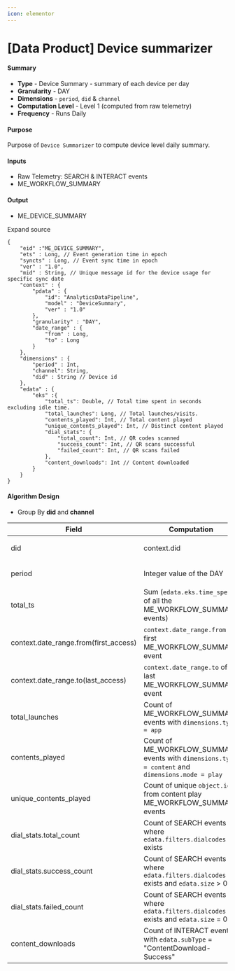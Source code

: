 ```yaml
---
icon: elementor
---
```


# \[Data Product] Device summarizer

#### Summary <a href="#id-dataproduct-devicesummarizer-summary" id="id-dataproduct-devicesummarizer-summary"></a>

* **Type** - Device Summary - summary of each device per day
* **Granularity** - DAY
* **Dimensions** - `period`, `did` & `channel`
* **Computation Level** - Level 1 (computed from raw telemetry)
* **Frequency** - Runs Daily

#### Purpose <a href="#id-dataproduct-devicesummarizer-purpose" id="id-dataproduct-devicesummarizer-purpose"></a>

Purpose of `Device Summarizer` to compute device level daily summary.

#### Inputs <a href="#id-dataproduct-devicesummarizer-inputs" id="id-dataproduct-devicesummarizer-inputs"></a>

* Raw Telemetry: SEARCH & INTERACT events
* ME\_WORKFLOW\_SUMMARY

#### Output <a href="#id-dataproduct-devicesummarizer-output" id="id-dataproduct-devicesummarizer-output"></a>

* ME\_DEVICE\_SUMMARY

&#x20;Expand source

```
{
    "eid" :"ME_DEVICE_SUMMARY",
    "ets" : Long, // Event generation time in epoch
    "syncts" : Long, // Event sync time in epoch
    "ver" : "1.0",
    "mid" : String, // Unique message id for the device usage for specific sync date
    "context" : {
        "pdata" : {
            "id": "AnalyticsDataPipeline",
            "model" : "DeviceSummary",
            "ver" : "1.0"
        },
        "granularity" : "DAY",
        "date_range" : {
            "from" : Long,
            "to" : Long
        }
    },
    "dimensions" : {
        "period" : Int,
        "channel": String,
        "did" : String // Device id
    },
    "edata" : {
        "eks" :{
            "total_ts": Double, // Total time spent in seconds excluding idle time.
            "total_launches": Long, // Total launches/visits.
            "contents_played": Int, // Total content played
            "unique_contents_played": Int, // Distinct content played
            "dial_stats": {
                "total_count": Int, // QR codes scanned
                "success_count": Int, // QR scans successful
                "failed_count": Int, // QR scans failed
            },
            "content_downloads": Int // Content downloaded
        }
    }
}
```

#### Algorithm Design <a href="#id-dataproduct-devicesummarizer-algorithmdesign" id="id-dataproduct-devicesummarizer-algorithmdesign"></a>

* Group By **did** and **channel**

| Field                                   | Computation                                                                                         | Remarks                  |
| --------------------------------------- | --------------------------------------------------------------------------------------------------- | ------------------------ |
| did                                     | context.did                                                                                         | <p><br></p>              |
| period                                  | Integer value of the DAY                                                                            | <p><br></p>              |
| total\_ts                               | Sum (`edata.eks.time_spent` of all the ME\_WORKFLOW\_SUMMARY events)                                | <p><br></p>              |
| context.date\_range.from(first\_access) | `context.date_range.from` of first ME\_WORKFLOW\_SUMMARY event                                      | <p><br></p>              |
| context.date\_range.to(last\_access)    | `context.date_range.to` of last ME\_WORKFLOW\_SUMMARY event                                         | <p><br></p>              |
| total\_launches                         | Count of ME\_WORKFLOW\_SUMMARY events with `dimensions.type = app`                                  | <p><br></p>              |
| contents\_played                        | Count of ME\_WORKFLOW\_SUMMARY events with `dimensions.type = content` and `dimensions.mode = play` | <p><br></p>              |
| unique\_contents\_played                | Count of unique `object.id` from content play ME\_WORKFLOW\_SUMMARY events                          | <p><br></p>              |
| dial\_stats.total\_count                | Count of SEARCH events where `edata.filters.dialcodes` exists                                       | <p><br></p>              |
| dial\_stats.success\_count              | Count of SEARCH events where `edata.filters.dialcodes` exists and `edata.size` > 0                  | <p><br></p>              |
| dial\_stats.failed\_count               | Count of SEARCH events where `edata.filters.dialcodes` exists and `edata.size` = 0                  | <p><br></p>              |
| content\_downloads                      | Count of INTERACT events with `edata.subType` = "ContentDownload-Success"                           | For portal, it will be 0 |
